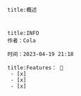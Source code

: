 

```ad-summary
title:概述

```

#

```ad-tip
title:INFO
作者：Cola

时间：2023-04-19 21:18 
```

```ad-todo
title:Features： 🐔
 - [x] 
 - [x] 
 - [x] 
```

## 

